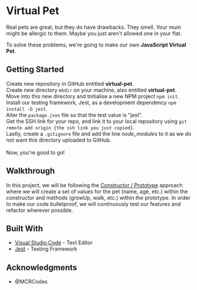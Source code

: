 # Virtual Pet

Real pets are great, but they do have drawbacks. They smell. Your mum might be allergic to them. Maybe you just aren't allowed one in your flat.

To solve these problems, we're going to make our own <strong>JavaScript Virtual Pet</strong>.

## Getting Started

Create new repository in GitHub entitled <strong>virtual-pet</strong>.<br/>
Create new directory ```mkdir``` on your machine, also entitled <strong>virtual-pet</strong>.<br/>
Move into this new directory and tnitialise a new NPM project ```npm init```.<br/>
Install our testing framework, Jest, as a development dependency ```npm install -D jest```.<br/>
Alter the ```package.json``` file so that the test value is "jest".<br/>
Get the SSH link for your repo, and link it to your local repository using ```git remote add origin {the ssh link you just copied}```.<br/>
Lastly, create a ```.gitignore``` file and add the line <i>node_modules</i> to it as we do not want this directory uploaded to GitHub.<br/>
<br/>
Now, you're good to go! 

## Walkthrough

In this project, we will be following the [Constructor / Prototype](https://hackmd.io/s/SkKc3RFHV) approach where we will create a set of values for the pet (name, age, etc.) within the constructor and methods (growUp, walk, etc.) within the prototype. In order to make our code bulletproof, we will continuously test our features and refactor wherever possible. 

## Built With

* [Visual Studio Code](https://code.visualstudio.com/docs/) - Text Editor
* [Jest](https://jestjs.io/docs/en/getting-started) - Testing Framework

## Acknowledgments

* @MCRCodes
